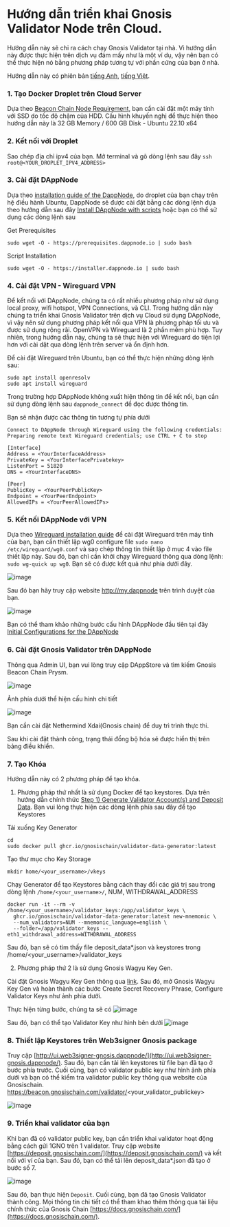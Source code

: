 # Hướng dẫn triển khai Gnosis Validator Node trên Cloud.

Hướng dẫn này sẽ chỉ ra cách chạy Gnosis Validator tại nhà. Vì hướng dẫn này được thực hiện trên dịch vụ đám mấy như là một ví dụ, vậy nên bạn có thể thực hiện nó bằng phương pháp tương tự với phần cứng của bạn ở nhà.

Hướng dẫn này có phiên bản [tiếng Anh](https://github.com/hoduchieu01/Guide-to-Running-a-Gnosis-Validator-at-Home/blob/main/README.md), [tiếng Việt](https://github.com/hoduchieu01/Guide-to-Running-a-Gnosis-Validator-at-Home/blob/main/locales/VN/README.md).

### 1. Tạo Docker Droplet trên Cloud Server
Dựa theo [Beacon Chain Node Requirement](https://docs.gnosischain.com/node/consensus-layer-validator#beacon-chain-node-requirements), bạn cần cài đặt một máy tính với SSD do tốc độ chậm của HDD. Cấu hình khuyến nghị để thực hiện theo hướng dẫn này là 32 GB Memory / 600 GB Disk - Ubuntu 22.10 x64

### 2. Kết nối với Droplet
Sao chép địa chỉ ipv4 của bạn. Mở terminal và gõ dòng lệnh sau đây `ssh root@<YOUR_DROPLET_IPV4_ADDRESS>`

### 3. Cài đặt DAppNode
Dựa theo [installation guide of the DappNode](https://github.com/dappnode/DAppNode), do droplet của bạn chạy trên hệ điều hành Ubuntu, DappNode sẽ được cài đặt bằng các dòng lệnh dựa theo hướng dẫn sau đây [Install DAppNode with scripts](https://github.com/dappnode/DAppNode#install-dappnode-with-scripts) hoặc bạn có thể sử dụng các dòng lệnh sau

Get Prerequisites

```sudo wget -O - https://prerequisites.dappnode.io | sudo bash```

Script Installation

```sudo wget -O - https://installer.dappnode.io | sudo bash```

### 4. Cài đặt VPN - Wireguard VPN
Để kết nối với DAppNode, chúng ta có rất nhiều phương pháp như sử dụng local proxy, wifi hotspot, VPN Connections, và CLI. Trong hướng dẫn này chúng ta triển khai Gnosis Validator trên dịch vụ Cloud sử dụng DAppNode, vì vậy nên sử dụng phương pháp kết nối qua VPN là phương pháp tối ưu và được sử dụng rộng rãi. OpenVPN và Wireguard là 2 phần mềm phù hợp. Tuy nhiên, trong hướng dẫn này, chúng ta sẽ thực hiện với Wireguard do tiện lợi hơn với cài dặt qua dòng lệnh trên server và ổn định hơn.

Để cài đặt Wireguard trên Ubuntu, bạn có thể thực hiện những dòng lệnh sau:
```
sudo apt install openresolv
sudo apt install wireguard
```

Trong trường hợp DAppNode không xuất hiện thông tin để kết nối, bạn cần sử dụng dòng lệnh sau ```dappnode_connect``` để đọc được thông tin.

Bạn sẽ nhận được các thông tin tương tự phía dưới
```
Connect to DAppNode through Wireguard using the following credentials:
Preparing remote text Wireguard credentials; use CTRL + C to stop

[Interface]
Address = <YourInterfaceAddress>
PrivateKey = <YourInterfacePrivatekey>
ListenPort = 51820
DNS = <YourInterfaceDNS>

[Peer]
PublicKey = <YourPeerPublicKey>
Endpoint = <YourPeerEndpoint>
AllowedIPs = <YourPeerAllowedIPs>
```

### 5. Kết nối DAppNode với VPN
Dựa theo [Wireguard installation guide](https://docs.dappnode.io/user-guide/ui/access/vpn/#linux) để cài đặt Wireguard trên máy tính của bạn, bạn cần thiết lập wg0 configure file ```sudo nano /etc/wireguard/wg0.conf``` và sao chép thông tin thiết lập ở mục 4 vào file thiết lập này. 
Sau đó, bạn chỉ cần khởi chạy Wireguard thông qua dòng lệnh: ```sudo wg-quick up wg0```. Bạn sẽ có được kết quả như phía dưới đây.

![image](https://user-images.githubusercontent.com/23649434/201591812-97c4bcb7-5760-485f-a7a3-62d5e8418d46.png)


Sau đó bạn hãy truy cập website http://my.dappnode trên trình duyệt của bạn.

![image](https://user-images.githubusercontent.com/23649434/201589528-7b7edab0-f7f7-48fa-a656-f55b416cd505.png)

Bạn có thể tham khảo những bước cấu hình DAppNode đầu tiên tại đây [Initial Configurations for the DAppNode](https://docs.dappnode.io/first-steps#)

### 6. Cài đặt Gnosis Validator trên DAppNode
Thông qua Admin UI, bạn vui lòng truy cập DAppStore và tìm kiếm Gnosis Beacon Chain Prysm.

![image](https://user-images.githubusercontent.com/23649434/201592661-9111180f-3ab3-49d8-a1ca-c67fa53e5cb2.png)

Ảnh phía dưới thể hiện cấu hình chi tiết

![image](https://user-images.githubusercontent.com/23649434/201593138-663c57bc-5351-41f7-a786-817e4e1a8bcb.png)

Bạn cần cài đặt Nethermind Xdai(Gnosis chain) để duy trì trình thực thi.

Sau khi cài đặt thành công, trạng thái đồng bộ hóa sẽ được hiển thị trên bảng điều khiển.

### 7. Tạo Khóa
Hướng dẫn này có 2 phương pháp để tạo khóa.

1. Phương pháp thứ nhất là sử dụng Docker để tạo keystores. Dựa trên hướng dẫn chính thức [Step 1) Generate Validator Account(s) and Deposit Data](https://docs.gnosischain.com/node/consensus-layer-validator#step-1-generate-validator-accounts-and-deposit-data). Bạn vui lòng thực hiện các dòng lệnh phía sau đây để tạo Keystores

Tải xuống Key Generator

```
cd
sudo docker pull ghcr.io/gnosischain/validator-data-generator:latest
```

Tạo thư mục cho Key Storage
```
mkdir home/<your_username>/vkeys
```

Chạy Generator để tạo Keystores bằng cách thay đổi các giá trị sau trong dòng lệnh `/home/<your_username>/`, NUM, WITHDRAWAL_ADDRESS
```
docker run -it --rm -v /home/<your_username>/validator_keys:/app/validator_keys \
  ghcr.io/gnosischain/validator-data-generator:latest new-mnemonic \
  --num_validators=NUM --mnemonic_language=english \
  --folder=/app/validator_keys --eth1_withdrawal_address=WITHDRAWAL_ADDRESS
```

Sau đó, bạn sẽ có tìm thấy file deposit_data*.json và keystores trong /home/<your_username>/validator_keys

2. Phương pháp thứ 2 là sử dụng Gnosis Wagyu Key Gen.

Cài đặt Gnosis Wagyu Key Gen thông qua [link](https://github.com/alexpeterson91/Gnosis-Wagyu-Key-Gen/releases). Sau đó, mở Gnosis Wagyu Key Gen và hoàn thành các bước Create Secret Recovery Phrase, Configure Validator Keys như ảnh phía dưới.

Thực hiện từng bước, chúng ta sẽ có
![image](https://user-images.githubusercontent.com/23649434/201819925-3e318c83-798f-4397-b860-71f857898804.png)

Sau đó, bạn có thể tạo Validator Key như hình bên dưới
![image](https://user-images.githubusercontent.com/23649434/201820812-5119f61f-c096-4b8d-b4d4-aec960ae7f6f.png)


### 8. Thiết lập Keystores trên Web3signer Gnosis package
Truy cập [http://ui.web3signer-gnosis.dappnode/](http://ui.web3signer-gnosis.dappnode/). Sau đó, bạn cần tải lên keystores từ file bạn đã tạo ở bước phía trước.
Cuối cùng, bạn có validator public key như hình ảnh phía dưới và bạn có thể kiểm tra validator public key thông qua website của Gnosischain. https://beacon.gnosischain.com/validator/<your_validator_publickey>

![image](https://user-images.githubusercontent.com/23649434/201821914-47f9279a-91c2-4dc1-9c86-49dbff4cba78.png)

### 9. Triển khai validator của bạn
Khi bạn đã có validator public key, bạn cần triển khai validator hoạt động bằng cách gửi 1GNO trên 1 validator. Truy cập website [https://deposit.gnosischain.com/](https://deposit.gnosischain.com/) và kết nối với ví của bạn. Sau đó, bạn có thể tải lên deposit_data*.json đã tạo ở bước số 7.

![image](https://user-images.githubusercontent.com/23649434/201823454-dd479504-bcc6-4aa2-8ba3-35df0ad4834f.png)

Sau đó, bạn thực hiện `Deposit`. Cuối cùng, bạn đã tạo Gnosis Validator thành công. Mọi thông tin chi tiết có thể tham khao thêm thông qua tài liệu chính thức của Gnosis Chain [https://docs.gnosischain.com/](https://docs.gnosischain.com/).

